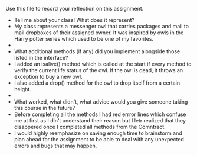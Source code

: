 Use this file to record your reflection on this assignment.

- Tell me about your class! What does it represent?
-   My class represents a messenger owl that carries packages and mail to mail dropboxes of their assigned owner. It was inspired by owls in the Harry potter series which used to be one of my favorites.
-   
- What additional methods (if any) did you implement alongside those listed in the interface?
-   I added an isalive() method which is called at the start if every method to verify the current life status of the owl. If the owl is dead, it throws an exception to buy a new owl.
- I also added a drop() method for the owl to drop itself from a certain height.
- 
- What worked, what didn't, what advice would you give someone taking this course in the future?
- Before completing all the methods I had red errror lines which confuse me at first as I din't understand their reason but I letr realized that they disappered once I completed all methods from the Comntract.
- I would highly reemphasize on saving enough time to brainstorm and plan ahead for the assignment to be able to deal with any unexpected errors and bugs that may happen.
